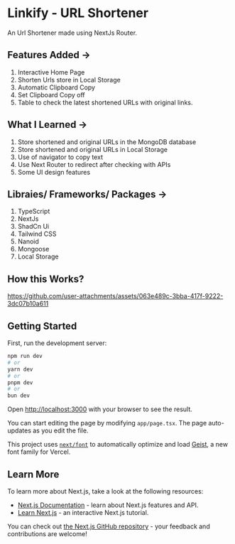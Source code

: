 # Linkify - URL Shortener
An Url Shortener made using NextJs Router.

## Features Added ->
1) Interactive Home Page
2) Shorten Urls store in Local Storage
3) Automatic Clipboard Copy
4) Set Clipboard Copy off
5) Table to check the latest shortened URLs with original links.

## What I Learned ->
1) Store shortened and original URLs in the MongoDB database
2) Store shortened and original URLs in Local Storage
3) Use of navigator to copy text
4) Use Next Router to redirect after checking with APIs
5) Some UI design features

## Libraies/ Frameworks/ Packages ->
1) TypeScript
2) NextJs
3) ShadCn Ui
4) Tailwind CSS
5) Nanoid
6) Mongoose
7) Local Storage

## How this Works?
https://github.com/user-attachments/assets/063e489c-3bba-417f-9222-3dc07b10a611


## Getting Started

First, run the development server:

```bash
npm run dev
# or
yarn dev
# or
pnpm dev
# or
bun dev
```

Open [http://localhost:3000](http://localhost:3000) with your browser to see the result.

You can start editing the page by modifying `app/page.tsx`. The page auto-updates as you edit the file.

This project uses [`next/font`](https://nextjs.org/docs/app/building-your-application/optimizing/fonts) to automatically optimize and load [Geist](https://vercel.com/font), a new font family for Vercel.

## Learn More

To learn more about Next.js, take a look at the following resources:

- [Next.js Documentation](https://nextjs.org/docs) - learn about Next.js features and API.
- [Learn Next.js](https://nextjs.org/learn) - an interactive Next.js tutorial.

You can check out [the Next.js GitHub repository](https://github.com/vercel/next.js) - your feedback and contributions are welcome!
